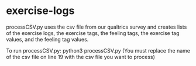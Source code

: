 # exercise-logs

processCSV.py uses the csv file from our qualtrics survey and creates lists of the exercise logs, the exercise tags, the feeling tags, the exercise tag values, and the feeling tag values.

To run processCSV.py: python3 processCSV.py
(You must replace the name of the csv file on line 19 with the csv file you want to process)
